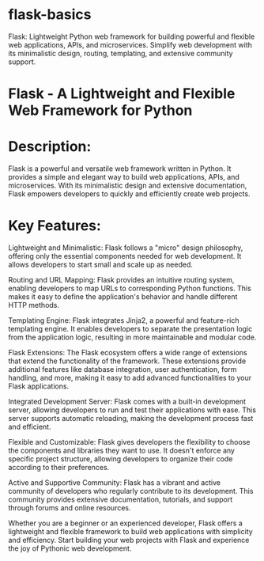 # flask-basics
 Flask: Lightweight Python web framework for building powerful and flexible web applications, APIs, and microservices. Simplify web development with its minimalistic design, routing, templating, and extensive community support.
 
# Flask - A Lightweight and Flexible Web Framework for Python

# Description:
Flask is a powerful and versatile web framework written in Python. It provides a simple and elegant way to build web applications, APIs, and microservices. With its minimalistic design and extensive documentation, Flask empowers developers to quickly and efficiently create web projects.

# Key Features:

Lightweight and Minimalistic: Flask follows a "micro" design philosophy, offering only the essential components needed for web development. It allows developers to start small and scale up as needed.

Routing and URL Mapping: Flask provides an intuitive routing system, enabling developers to map URLs to corresponding Python functions. This makes it easy to define the application's behavior and handle different HTTP methods.

Templating Engine: Flask integrates Jinja2, a powerful and feature-rich templating engine. It enables developers to separate the presentation logic from the application logic, resulting in more maintainable and modular code.

Flask Extensions: The Flask ecosystem offers a wide range of extensions that extend the functionality of the framework. These extensions provide additional features like database integration, user authentication, form handling, and more, making it easy to add advanced functionalities to your Flask applications.

Integrated Development Server: Flask comes with a built-in development server, allowing developers to run and test their applications with ease. This server supports automatic reloading, making the development process fast and efficient.

Flexible and Customizable: Flask gives developers the flexibility to choose the components and libraries they want to use. It doesn't enforce any specific project structure, allowing developers to organize their code according to their preferences.

Active and Supportive Community: Flask has a vibrant and active community of developers who regularly contribute to its development. This community provides extensive documentation, tutorials, and support through forums and online resources.

Whether you are a beginner or an experienced developer, Flask offers a lightweight and flexible framework to build web applications with simplicity and efficiency. Start building your web projects with Flask and experience the joy of Pythonic web development.
